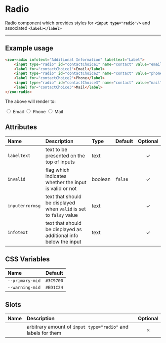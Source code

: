 # Radio

Radio component which provides styles for **`<input type="radio"/>`** and associated **`<label></label>`**

***

## Example usage

```HTML
<zoo-radio infotext="Additional Information" labeltext="Label">
	<input type="radio" id="contactChoice1" name="contact" value="email">
	<label for="contactChoice1">Email</label>
	<input type="radio" id="contactChoice2" name="contact" value="phone">
	<label for="contactChoice2">Phone</label>
	<input type="radio" id="contactChoice3" name="contact" value="mail">
	<label for="contactChoice3">Mail</label>
</zoo-radio>
```

The above will render to:

<zoo-radio infotext="Additional Information" labeltext="Label">
	<input type="radio" id="contactChoice1" name="contact" value="email"/>
	<label for="contactChoice1">Email</label>
	<input type="radio" id="contactChoice2" name="contact" value="phone"/>
	<label for="contactChoice2">Phone</label>
	<input type="radio" id="contactChoice3" name="contact" value="mail"/>
	<label for="contactChoice3">Mail</label>
</zoo-radio>

## Attributes

| **Name**        | **Description**                                                    | **Type** | **Default** | **Optional** |
| :-------------- | :----------------------------------------------------------------- | :------- | :---------- | :----------: |
| `labeltext`     | text to be presented on the top of inputs                          | text     |             |   &#10003;   |
| `invalid`       | flag which indicates whether the input is valid or not             | boolean  | `false`     |   &#10003;   |
| `inputerrormsg` | text that should be displayed when `valid` is set to `falsy` value | text     |             |   &#10003;   |
| `infotext`      | text that should be displayed as additional info below the input   | text     |             |   &#10003;   |

## CSS Variables

| **Name**        | **Default** |
| :-------------- | :---------: |
| `--primary-mid` |  `#3C9700`  |
| `--warning-mid` |  `#ED1C24`  |

## Slots

| **Name** | **Description**                                              | **Optional** |
| :------: | :----------------------------------------------------------- | :----------: |
|          | arbitrary amount of `input type="radio"` and labels for them |   &#65794;   |
